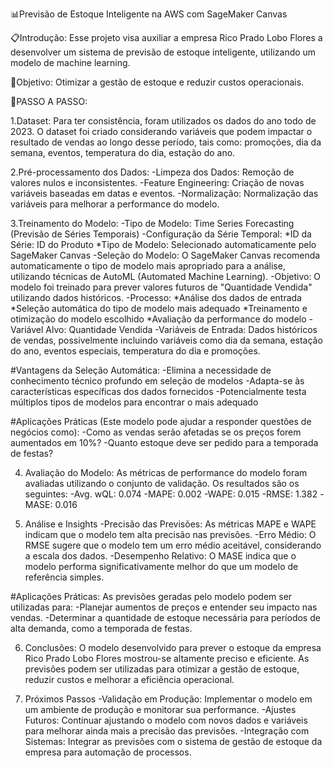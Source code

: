 📊Previsão de Estoque Inteligente na AWS com SageMaker Canvas

📋Introdução: 
Esse projeto visa auxiliar a empresa Rico Prado Lobo Flores a desenvolver um sistema de previsão de estoque inteligente, utilizando um modelo de machine learning.

🎯Objetivo:
Otimizar a gestão de estoque e reduzir custos operacionais.

🚀PASSO A PASSO:

1.Dataset:
Para ter consistência, foram utilizados os dados do ano todo de 2023. O dataset foi criado considerando variáveis que podem impactar o resultado de vendas ao longo desse período, tais como: promoções, dia da semana, eventos, temperatura do dia, estação do ano.

2.Pré-processamento dos Dados:
-Limpeza dos Dados: Remoção de valores nulos e inconsistentes.
-Feature Engineering: Criação de novas variáveis baseadas em datas e eventos.
-Normalização: Normalização das variáveis para melhorar a performance do modelo.

3.Treinamento do Modelo:
-Tipo de Modelo: Time Series Forecasting (Previsão de Séries Temporais)
-Configuração da Série Temporal:
*ID da Série: ID do Produto
*Tipo de Modelo: Selecionado automaticamente pelo SageMaker Canvas
-Seleção do Modelo: O SageMaker Canvas recomenda automaticamente o tipo de modelo mais apropriado para a análise, utilizando técnicas de AutoML (Automated Machine Learning).
-Objetivo: O modelo foi treinado para prever valores futuros de "Quantidade Vendida" utilizando dados históricos.
-Processo:
*Análise dos dados de entrada
*Seleção automática do tipo de modelo mais adequado
*Treinamento e otimização do modelo escolhido
*Avaliação da performance do modelo
-Variável Alvo: Quantidade Vendida
-Variáveis de Entrada: Dados históricos de vendas, possivelmente incluindo variáveis como dia da semana, estação do ano, eventos especiais, temperatura do dia e promoções.

#Vantagens da Seleção Automática:
-Elimina a necessidade de conhecimento técnico profundo em seleção de modelos
-Adapta-se às características específicas dos dados fornecidos
-Potencialmente testa múltiplos tipos de modelos para encontrar o mais adequado

#Aplicações Práticas (Este modelo pode ajudar a responder questões de negócios como):
-Como as vendas serão afetadas se os preços forem aumentados em 10%?
-Quanto estoque deve ser pedido para a temporada de festas?

4. Avaliação do Modelo:
As métricas de performance do modelo foram avaliadas utilizando o conjunto de validação. Os resultados são os seguintes:
-Avg. wQL: 0.074
-MAPE: 0.002
-WAPE: 0.015
-RMSE: 1.382
-MASE: 0.016

5. Análise e Insights
-Precisão das Previsões: As métricas MAPE e WAPE indicam que o modelo tem alta precisão nas previsões.
-Erro Médio: O RMSE sugere que o modelo tem um erro médio aceitável, considerando a escala dos dados.
-Desempenho Relativo: O MASE indica que o modelo performa significativamente melhor do que um modelo de referência simples.

#Aplicações Práticas: As previsões geradas pelo modelo podem ser utilizadas para:
-Planejar aumentos de preços e entender seu impacto nas vendas.
-Determinar a quantidade de estoque necessária para períodos de alta demanda, como a temporada de festas.

6. Conclusões:
O modelo desenvolvido para prever o estoque da empresa Rico Prado Lobo Flores mostrou-se altamente preciso e eficiente. As previsões podem ser utilizadas para otimizar a gestão de estoque, reduzir custos e melhorar a eficiência operacional.

7. Próximos Passos
-Validação em Produção: Implementar o modelo em um ambiente de produção e monitorar sua performance.
-Ajustes Futuros: Continuar ajustando o modelo com novos dados e variáveis para melhorar ainda mais a precisão das previsões.
-Integração com Sistemas: Integrar as previsões com o sistema de gestão de estoque da empresa para automação de processos.